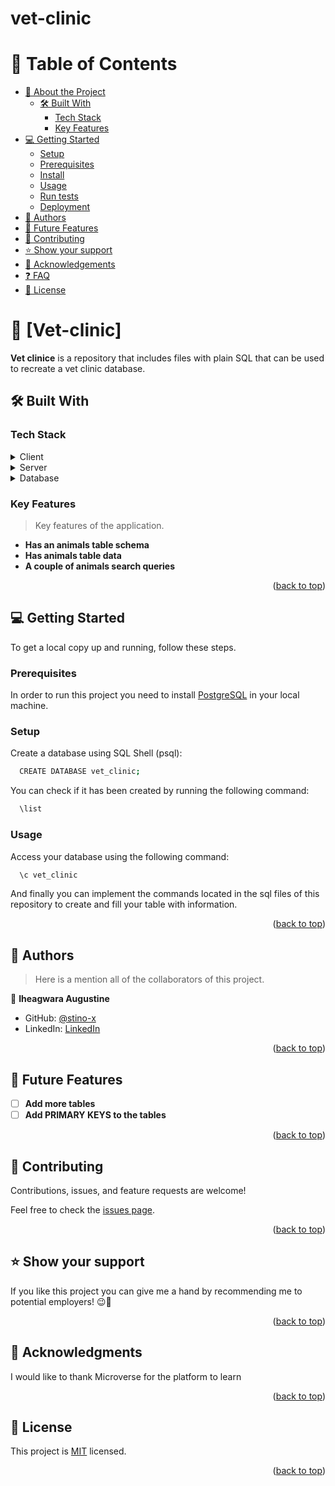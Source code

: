 # vet-clinic
<a name="readme-top"></a>

<!-- TABLE OF CONTENTS -->

# 📗 Table of Contents

- [📖 About the Project](#about-project)
  - [🛠 Built With](#built-with)
    - [Tech Stack](#tech-stack)
    - [Key Features](#key-features)
- [💻 Getting Started](#getting-started)
  - [Setup](#setup)
  - [Prerequisites](#prerequisites)
  - [Install](#install)
  - [Usage](#usage)
  - [Run tests](#run-tests)
  - [Deployment](#triangular_flag_on_post-deployment)
- [👥 Authors](#authors)
- [🔭 Future Features](#future-features)
- [🤝 Contributing](#contributing)
- [⭐️ Show your support](#support)
- [🙏 Acknowledgements](#acknowledgements)
- [❓ FAQ](#faq)
- [📝 License](#license)


<!-- PROJECT DESCRIPTION -->

# 📖 [Vet-clinic] <a name="about-project"></a>

**Vet clinice** is a repository that includes files with plain SQL that can be used to recreate a vet clinic database.

## 🛠 Built With <a name="built-with"></a>

### Tech Stack <a name="tech-stack"></a>

<details>
  <summary>Client</summary>
  <ul>
    <li><a href="https://reactjs.org/">React.js</a></li>
  </ul>
</details>

<details>
  <summary>Server</summary>
  <ul>
    <li><a href="https://expressjs.com/">Express.js</a></li>
  </ul>
</details>

<details>
<summary>Database</summary>
  <ul>
    <li><a href="https://www.postgresql.org/">PostgreSQL</a></li>
  </ul>
</details>

<!-- Features -->

### Key Features <a name="key-features"></a>

> Key features of the application.

- **Has an animals table schema**
- **Has animals table data**
- **A couple of animals search queries**

<p align="right">(<a href="#readme-top">back to top</a>)</p>

<!-- GETTING STARTED -->

## 💻 Getting Started <a name="getting-started"></a>

To get a local copy up and running, follow these steps.

### Prerequisites

In order to run this project you need to install [PostgreSQL](https://www.postgresql.org/download/) in your local machine.

### Setup

Create a database using SQL Shell (psql):

```sh
  CREATE DATABASE vet_clinic;
```

You can check if it has been created by running the following command:

```sh
  \list
```

### Usage

Access your database using the following command:

```sh
  \c vet_clinic
```

And finally you can implement the commands located in the sql files of this repository to create and fill your table with information.

<p align="right">(<a href="#readme-top">back to top</a>)</p>

<!-- AUTHORS -->

## 👥 Authors <a name="authors"></a>

> Here is a mention all of the collaborators of this project.


👤 **Iheagwara Augustine**

- GitHub: [@stino-x](https://github.com/stino-x)
- LinkedIn: [LinkedIn](https://www.linkedin.com/in/augustine-iheagwara-644b11228/)

<p align="right">(<a href="#readme-top">back to top</a>)</p>

<!-- FUTURE FEATURES -->

## 🔭 Future Features <a name="future-features"></a>

- [ ] **Add more tables**
- [ ] **Add PRIMARY KEYS to the tables**

<p align="right">(<a href="#readme-top">back to top</a>)</p>

<!-- CONTRIBUTING -->

## 🤝 Contributing <a name="contributing"></a>

Contributions, issues, and feature requests are welcome!

Feel free to check the [issues page](../../issues/).

<p align="right">(<a href="#readme-top">back to top</a>)</p>

<!-- SUPPORT -->

## ⭐️ Show your support <a name="support"></a>

If you like this project you can give me a hand by recommending me to potential employers! 😉🤝

<p align="right">(<a href="#readme-top">back to top</a>)</p>

<!-- ACKNOWLEDGEMENTS -->

## 🙏 Acknowledgments <a name="acknowledgements"></a>

I would like to thank Microverse for the platform to learn

<p align="right">(<a href="#readme-top">back to top</a>)</p>

<!-- LICENSE -->

## 📝 License <a name="license"></a>

This project is [MIT](https://github.com/stino-x/check-list/blob/main/LICENSE) licensed.

<p align="right">(<a href="#readme-top">back to top</a>)</p>